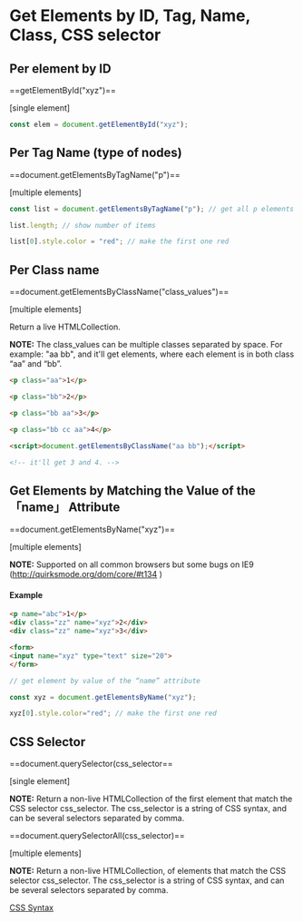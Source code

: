 # Get Elements by ID, Tag, Name, Class, CSS selector


## Per element by ID

==getElementById("xyz")==

[single element]

~~~ javascript
const elem = document.getElementById("xyz");
~~~

## Per Tag Name (type of nodes)

==document.getElementsByTagName("p")==

[multiple elements] 

~~~javascript
const list = document.getElementsByTagName("p"); // get all p elements

list.length; // show number of items

list[0].style.color = "red"; // make the first one red
~~~

## Per Class name

==document.getElementsByClassName("class_values")==

[multiple elements] 

Return a live HTMLCollection.

**NOTE:** The class_values can be multiple classes separated by space. For example: "aa bb", and it'll get elements, where each element is in both class “aa” and “bb”.

~~~html
<p class="aa">1</p>

<p class="bb">2</p>

<p class="bb aa">3</p>

<p class="bb cc aa">4</p>

<script>document.getElementsByClassName("aa bb");</script>

<!-- it'll get 3 and 4. -->
~~~

## Get Elements by Matching the Value of the 「name」 Attribute

==document.getElementsByName("xyz")==

[multiple elements] 

**NOTE:** Supported on all common browsers but some bugs on IE9 (http://quirksmode.org/dom/core/#t134 )

#### Example

```html
<p name="abc">1</p>
<div class="zz" name="xyz">2</div>
<div class="zz" name="xyz">3</div>

<form>
<input name="xyz" type="text" size="20">
</form>
```

~~~javascript
// get element by value of the “name” attribute

const xyz = document.getElementsByName("xyz");

xyz[0].style.color="red"; // make the first one red
~~~


## CSS Selector

==document.querySelector(css_selector==

[single element]

**NOTE:** Return a non-live HTMLCollection of the first element that match the CSS selector css_selector. The css_selector is a string of CSS syntax, and can be several selectors separated by comma.

==document.querySelectorAll(css_selector)==

[multiple elements] 

**NOTE:** Return a non-live HTMLCollection, of elements that match the CSS selector css_selector. The css_selector is a string of CSS syntax, and can be several selectors separated by comma.

[CSS Syntax](http://xahlee.info/js/css_selector_syntax.html)
